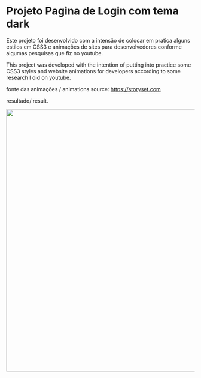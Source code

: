 <h1> Projeto Pagina de Login com tema dark </h1>


<p> Este projeto foi desenvolvido com a intensão de colocar em pratica alguns estilos em CSS3 e animações de sites para desenvolvedores conforme algumas pesquisas que fiz no youtube.</p>

<p> This project was developed with the intention of putting into practice some CSS3 styles and website animations for developers according to some research I did on youtube. </p>

fonte das animações / animations source: https://storyset.com 

resultado/ result.

<div align= "center">
<img src="https://user-images.githubusercontent.com/111013228/186487638-9b80c789-66af-4800-8b6e-5da38d5f9399.PNG" width="700px"/>
</div>
